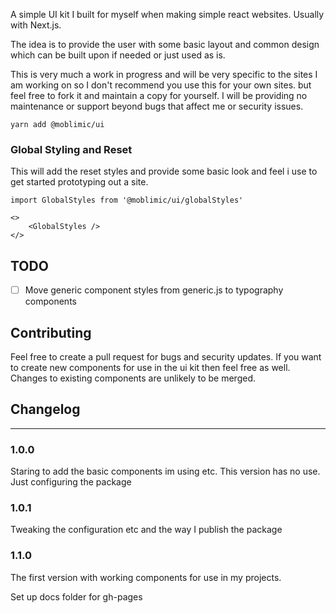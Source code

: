 A simple UI kit I built for myself when making simple react websites. Usually with Next.js.

The idea is to provide the user with some basic layout and common design which can be built upon if needed or just used as is.

This is very much a work in progress and will be very specific to the sites I am working on so I don't recommend you use this for your own sites. but feel free to fork it and maintain a copy for yourself.
I will be providing no maintenance or support beyond bugs that affect me or security issues.

```
yarn add @moblimic/ui
```

### Global Styling and Reset

This will add the reset styles and provide some basic look and feel i use to get started prototyping out a site.

```
import GlobalStyles from '@moblimic/ui/globalStyles'

<>
    <GlobalStyles />
</>
```

## TODO

- [ ] Move generic component styles from generic.js to typography components

## Contributing

Feel free to create a pull request for bugs and security updates. If you want to create new components for use in the ui kit then feel free as well. Changes to existing components are unlikely to be merged.

## Changelog

---

### 1.0.0

Staring to add the basic components im using etc. This version has no use. Just configuring the package

### 1.0.1

Tweaking the configuration etc and the way I publish the package

### 1.1.0

The first version with working components for use in my projects.

Set up docs folder for gh-pages
